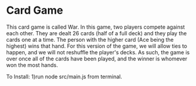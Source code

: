 # Card Game

This card game is called War. In this game, two players compete against each
other. They are dealt 26 cards (half of a full deck) and they play the cards one
at a time. The person with the higher card (Ace being the highest) wins that hand.
For this version of the game, we will allow ties to happen, and we will not
reshuffle the player's decks. As such, the game is over once all of the cards
have been played, and the winner is whomever won the most hands.

To Install:
1)run node src/main.js from terminal.
